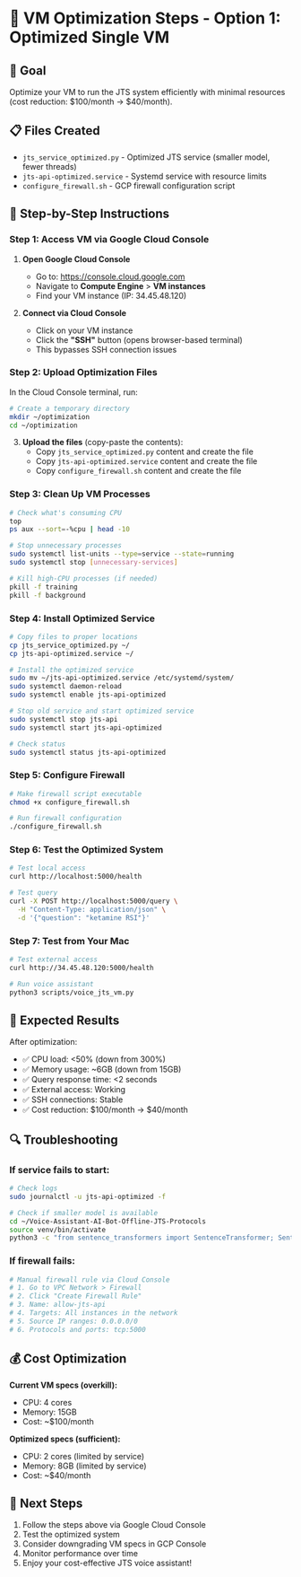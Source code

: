# 🚀 VM Optimization Steps - Option 1: Optimized Single VM

## 🎯 Goal
Optimize your VM to run the JTS system efficiently with minimal resources (cost reduction: $100/month → $40/month).

## 📋 Files Created
- `jts_service_optimized.py` - Optimized JTS service (smaller model, fewer threads)
- `jts-api-optimized.service` - Systemd service with resource limits
- `configure_firewall.sh` - GCP firewall configuration script

## 🔧 Step-by-Step Instructions

### Step 1: Access VM via Google Cloud Console
1. **Open Google Cloud Console**
   - Go to: https://console.cloud.google.com
   - Navigate to **Compute Engine** > **VM instances**
   - Find your VM instance (IP: 34.45.48.120)

2. **Connect via Cloud Console**
   - Click on your VM instance
   - Click the **"SSH"** button (opens browser-based terminal)
   - This bypasses SSH connection issues

### Step 2: Upload Optimization Files
In the Cloud Console terminal, run:

```bash
# Create a temporary directory
mkdir ~/optimization
cd ~/optimization
```

3. **Upload the files** (copy-paste the contents):
   - Copy `jts_service_optimized.py` content and create the file
   - Copy `jts-api-optimized.service` content and create the file
   - Copy `configure_firewall.sh` content and create the file

### Step 3: Clean Up VM Processes
```bash
# Check what's consuming CPU
top
ps aux --sort=-%cpu | head -10

# Stop unnecessary processes
sudo systemctl list-units --type=service --state=running
sudo systemctl stop [unnecessary-services]

# Kill high-CPU processes (if needed)
pkill -f training
pkill -f background
```

### Step 4: Install Optimized Service
```bash
# Copy files to proper locations
cp jts_service_optimized.py ~/
cp jts-api-optimized.service ~/

# Install the optimized service
sudo mv ~/jts-api-optimized.service /etc/systemd/system/
sudo systemctl daemon-reload
sudo systemctl enable jts-api-optimized

# Stop old service and start optimized service
sudo systemctl stop jts-api
sudo systemctl start jts-api-optimized

# Check status
sudo systemctl status jts-api-optimized
```

### Step 5: Configure Firewall
```bash
# Make firewall script executable
chmod +x configure_firewall.sh

# Run firewall configuration
./configure_firewall.sh
```

### Step 6: Test the Optimized System
```bash
# Test local access
curl http://localhost:5000/health

# Test query
curl -X POST http://localhost:5000/query \
  -H "Content-Type: application/json" \
  -d '{"question": "ketamine RSI"}'
```

### Step 7: Test from Your Mac
```bash
# Test external access
curl http://34.45.48.120:5000/health

# Run voice assistant
python3 scripts/voice_jts_vm.py
```

## 🎯 Expected Results

After optimization:
- ✅ CPU load: <50% (down from 300%)
- ✅ Memory usage: ~6GB (down from 15GB)
- ✅ Query response time: <2 seconds
- ✅ External access: Working
- ✅ SSH connections: Stable
- ✅ Cost reduction: $100/month → $40/month

## 🔍 Troubleshooting

### If service fails to start:
```bash
# Check logs
sudo journalctl -u jts-api-optimized -f

# Check if smaller model is available
cd ~/Voice-Assistant-AI-Bot-Offline-JTS-Protocols
source venv/bin/activate
python3 -c "from sentence_transformers import SentenceTransformer; SentenceTransformer('paraphrase-MiniLM-L3-v2')"
```

### If firewall fails:
```bash
# Manual firewall rule via Cloud Console
# 1. Go to VPC Network > Firewall
# 2. Click "Create Firewall Rule"
# 3. Name: allow-jts-api
# 4. Targets: All instances in the network
# 5. Source IP ranges: 0.0.0.0/0
# 6. Protocols and ports: tcp:5000
```

## 💰 Cost Optimization

**Current VM specs (overkill):**
- CPU: 4 cores
- Memory: 15GB
- Cost: ~$100/month

**Optimized specs (sufficient):**
- CPU: 2 cores (limited by service)
- Memory: 8GB (limited by service)
- Cost: ~$40/month

## 🚀 Next Steps

1. Follow the steps above via Google Cloud Console
2. Test the optimized system
3. Consider downgrading VM specs in GCP Console
4. Monitor performance over time
5. Enjoy your cost-effective JTS voice assistant! 